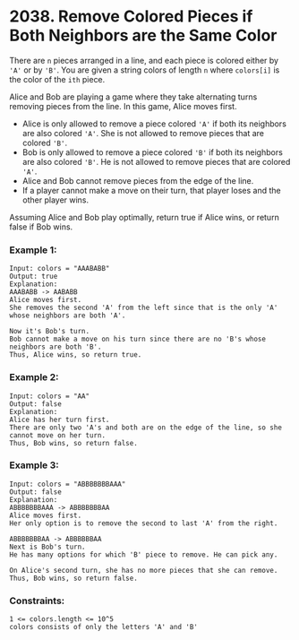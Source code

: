 # 2038. Remove Colored Pieces if Both Neighbors are the Same Color

There are `n` pieces arranged in a line, and each piece is colored either by `'A'` or by `'B'`. You are given a string colors of length `n` where `colors[i]` is the color of the `ith` piece.

Alice and Bob are playing a game where they take alternating turns removing pieces from the line. In this game, Alice moves first.

* Alice is only allowed to remove a piece colored `'A'` if both its neighbors are also colored `'A'`. She is not allowed to remove pieces that are colored `'B'`.
* Bob is only allowed to remove a piece colored `'B'` if both its neighbors are also colored `'B'`. He is not allowed to remove pieces that are colored `'A'`.
* Alice and Bob cannot remove pieces from the edge of the line.
* If a player cannot make a move on their turn, that player loses and the other player wins.

Assuming Alice and Bob play optimally, return true if Alice wins, or return false if Bob wins.

 

### Example 1:
```
Input: colors = "AAABABB"
Output: true
Explanation:
AAABABB -> AABABB
Alice moves first.
She removes the second 'A' from the left since that is the only 'A' whose neighbors are both 'A'.

Now it's Bob's turn.
Bob cannot make a move on his turn since there are no 'B's whose neighbors are both 'B'.
Thus, Alice wins, so return true.
```

### Example 2:
```
Input: colors = "AA"
Output: false
Explanation:
Alice has her turn first.
There are only two 'A's and both are on the edge of the line, so she cannot move on her turn.
Thus, Bob wins, so return false.
```

### Example 3:
```
Input: colors = "ABBBBBBBAAA"
Output: false
Explanation:
ABBBBBBBAAA -> ABBBBBBBAA
Alice moves first.
Her only option is to remove the second to last 'A' from the right.

ABBBBBBBAA -> ABBBBBBAA
Next is Bob's turn.
He has many options for which 'B' piece to remove. He can pick any.

On Alice's second turn, she has no more pieces that she can remove.
Thus, Bob wins, so return false.
```
 

### Constraints:
```
1 <= colors.length <= 10^5
colors consists of only the letters 'A' and 'B'
```
